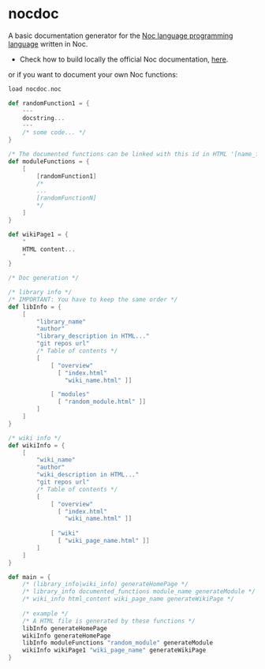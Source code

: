 # nocdoc

A basic documentation generator for the [Noc language programming language](https://github.com/noc-lang/noc) written in Noc.

- Check how to build locally the official Noc documentation, [here](https://github.com/noc-lang/docs).

or if you want to document your own Noc functions:

```scala
load nocdoc.noc

def randomFunction1 = {
    ---
    docstring...
    ---
    /* some code... */
}

/* The documented functions can be linked with this id in HTML '[name_function]' (ex: "#[randomFunction1]") */
def moduleFunctions = {
    [
        [randomFunction1]
        /*
        ...
        [randomFunctionN]
        */
    ]
}

def wikiPage1 = {
    "
    HTML content...
    "
}

/* Doc generation */

/* library info */
/* IMPORTANT: You have to keep the same order */
def libInfo = {
    [
        "library_name"
        "author"
        "library_description in HTML..."
        "git repos url"
        /* Table of contents */
        [
            [ "overview"
              [ "index.html"
                "wiki_name.html" ]]

            [ "modules"
              [ "random_module.html" ]]
        ]
    ]
}

/* wiki info */
def wikiInfo = {
    [
        "wiki_name"
        "author"
        "wiki_description in HTML..."
        "git repos url"
        /* Table of contents */
        [
            [ "overview"
              [ "index.html"
                "wiki_name.html" ]]
        
            [ "wiki"
              [ "wiki_page_name.html" ]]
        ]
    ]
}

def main = {
    /* (library_info|wiki_info) generateHomePage */
    /* library_info documented_functions module_name generateModule */
    /* wiki_info html_content wiki_page_name generateWikiPage */
    
    /* example */
    /* A HTML file is generated by these functions */
    libInfo generateHomePage
    wikiInfo generateHomePage
    libInfo moduleFunctions "random_module" generateModule
    wikiInfo wikiPage1 "wiki_page_name" generateWikiPage
}
```
